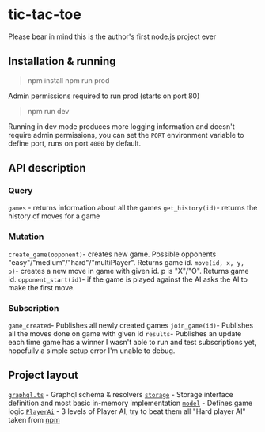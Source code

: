 # tic-tac-toe
Please bear in mind this is the author's first node.js project ever

## Installation & running
> npm install
> npm run prod

Admin permissions required to run prod (starts on port 80)

> npm run dev

Running in dev mode produces more logging information and doesn't require admin permissions, you can set the `PORT` environment variable to define port, runs on port `4000` by default.

## API description
### Query
`games` - returns information about all the games
`get_history(id)`- returns the history of moves for a game
### Mutation
`create_game(opponent)`- creates new game. Possible opponents "easy"/"medium"/"hard"/"multiPlayer". Returns game id.
`move(id, x, y, p)`- creates a new move in game with given id. p is "X"/"O". Returns game id.
`opponent_start(id)`- if the game is played against the AI asks the AI to make the first move.
### Subscription
`game_created`- Publishes all newly created games
`join_game(id)`- Publishes all the moves done on game with given id
`results`- Publishes an update each time game has a winner
I wasn't able to run and test subscriptions yet, hopefully a simple setup error I'm unable to debug.

## Project layout
[`graphql.ts`](https://github.com/mherceg/tic-tac-toe/blob/main/src/graphql.ts) - Graphql schema & resolvers
[`storage`](https://github.com/mherceg/tic-tac-toe/tree/main/src/storage) - Storage interface definition and most basic in-memory implementation
[`model`](https://github.com/mherceg/tic-tac-toe/blob/main/src/model/index.ts) - Defines game logic
[`PlayerAi`](https://github.com/mherceg/tic-tac-toe/tree/main/src/PlayerAI) - 3 levels of Player AI, try to beat them all
"Hard player AI" taken from [npm](https://www.npmjs.com/package/tic-tac-toe-minimax-engine)